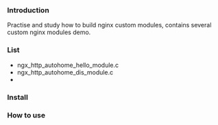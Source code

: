 ### Introduction

Practise and study how to build nginx custom modules, contains several custom nginx modules demo.

### List

* ngx_http_autohome_hello_module.c
* ngx_http_autohome_dis_module.c
* 

### Install


### How to use




